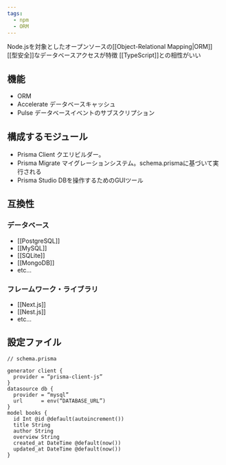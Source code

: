 ```yaml
---
tags:
  - npm
  - ORM
---
```

Node.jsを対象としたオープンソースの[[Object-Relational Mapping|ORM]]
[[型安全]]なデータベースアクセスが特徴
[[TypeScript]]との相性がいい

## 機能
- ORM
- Accelerate
	データベースキャッシュ
- Pulse
	データベースイベントのサブスクリプション

## 構成するモジュール
- Prisma Client
	クエリビルダー。
- Prisma Migrate
	マイグレーションシステム。schema.prismaに基づいて実行される
- Prisma Studio
	DBを操作するためのGUIツール

## 互換性
### データベース
- [[PostgreSQL]]
- [[MySQL]]
- [[SQLite]]
- [[MongoDB]]
- etc...
### フレームワーク・ライブラリ
- [[Next.js]]
- [[Nest.js]]
- etc...

## 設定ファイル
```
// schema.prisma

generator client {
  provider = “prisma-client-js”
}
datasource db {
  provider = “mysql”
  url      = env(“DATABASE_URL”)
}
model books {
  id Int @id @default(autoincrement())
  title String
  author String
  overview String
  created_at DateTime @default(now())
  updated_at DateTime @default(now())
}

```